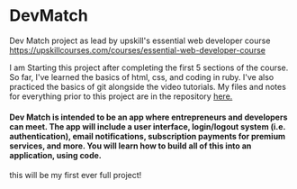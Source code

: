 # DevMatch
Dev Match project as lead by upskill's essential web developer course
<https://upskillcourses.com/courses/essential-web-developer-course>

I am Starting this project after completing the first 5 sections of the course. So far, I've learned the basics of html, css, and coding in ruby. I've also practiced the basics of git alongside the video tutorials. 
My files and notes for everything prior to this project are in the repository [here.](https://github.com/Jonah-Hansen/upskill-essential-web-dev)

<h4>Dev Match is intended to be an app where entrepreneurs and developers can meet. The app will include a user interface, login/logout system (i.e. authentication), email notifications, subscription payments for premium services, and more. You will learn how to build all of this into an application, using code.</h4>

this will be my first ever full project!
